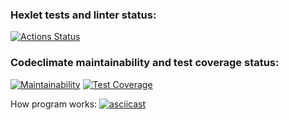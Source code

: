 ### Hexlet tests and linter status:
[![Actions Status](https://github.com/nikbyar/python-project-lvl2/workflows/hexlet-check/badge.svg)](https://github.com/nikbyar/python-project-lvl2/actions)

### Codeclimate maintainability and test coverage status:
[![Maintainability](https://api.codeclimate.com/v1/badges/6c1bd682a9d1b6d63dd0/maintainability)](https://codeclimate.com/github/nikbyar/python-project-lvl2/maintainability)
[![Test Coverage](https://api.codeclimate.com/v1/badges/6c1bd682a9d1b6d63dd0/test_coverage)](https://codeclimate.com/github/nikbyar/python-project-lvl2/test_coverage)

How program works:
[![asciicast](https://asciinema.org/a/578635.svg)](https://asciinema.org/a/578635)